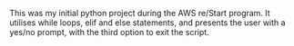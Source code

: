 This was my initial python project during the AWS re/Start program. It utilises while loops, elif and else statements, and presents the user with a yes/no prompt, with the third option to exit the script.
